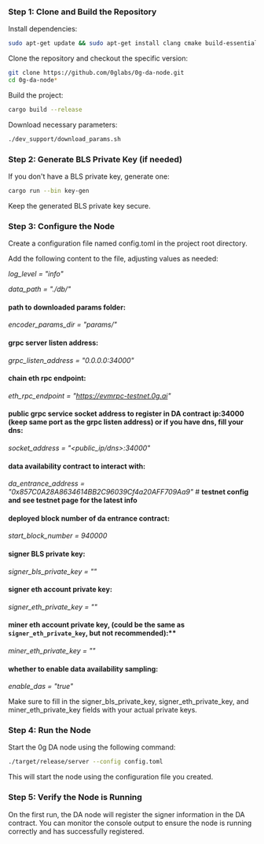 ### Step 1: Clone and Build the Repository
Install dependencies:
```bash
sudo apt-get update && sudo apt-get install clang cmake build-essential pkg-config libssl-dev protobuf-compiler llvm llvm-dev
```
Clone the repository and checkout the specific version:
```bash
git clone https://github.com/0glabs/0g-da-node.git
cd 0g-da-node*
```
Build the project:
```bash
cargo build --release
```
Download necessary parameters:
```bash
./dev_support/download_params.sh
```
### Step 2: Generate BLS Private Key (if needed)
If you don't have a BLS private key, generate one:
```bash
cargo run --bin key-gen
```
Keep the generated BLS private key secure.

### Step 3: Configure the Node
Create a configuration file named config.toml in the project root directory.

Add the following content to the file, adjusting values as needed:

*log_level = "info"*

*data_path = "./db/"*

#### path to downloaded params folder:

*encoder_params_dir = "params/"*

#### grpc server listen address:

*grpc_listen_address = "0.0.0.0:34000"*

#### chain eth rpc endpoint:

*eth_rpc_endpoint = "https://evmrpc-testnet.0g.ai"*

#### public grpc service socket address to register in DA contract ip:34000 (keep same port as the grpc listen address) or if you have dns, fill your dns:

*socket_address = "<public_ip/dns>:34000"*

#### data availability contract to interact with:

*da_entrance_address = "0x857C0A28A8634614BB2C96039Cf4a20AFF709Aa9"* # **testnet config and see testnet page for the latest info**

#### deployed block number of da entrance contract:

*start_block_number = 940000*

#### signer BLS private key:

*signer_bls_private_key = ""*

#### signer eth account private key:

*signer_eth_private_key = ""*

#### miner eth account private key, (could be the same as `signer_eth_private_key`, but not recommended):**

*miner_eth_private_key = ""*

#### whether to enable data availability sampling:

*enable_das = "true"*


Make sure to fill in the signer_bls_private_key, signer_eth_private_key, and miner_eth_private_key fields with your actual private keys.

### **Step 4:** Run the Node

Start the 0g DA node using the following command:
```bash
./target/release/server --config config.toml
```
This will start the node using the configuration file you created.

### Step 5: Verify the Node is Running

On the first run, the DA node will register the signer information in the DA contract. You can monitor the console output to ensure the node is running correctly and has successfully registered.
